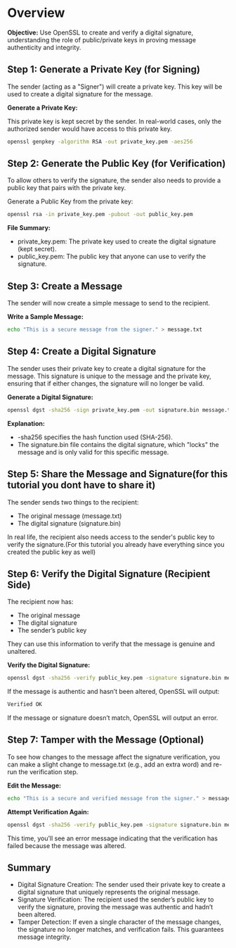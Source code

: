 # Overview

**Objective:** Use OpenSSL to create and verify a digital signature, understanding the role of public/private keys in proving message authenticity and integrity.

## Step 1: Generate a Private Key (for Signing)
The sender (acting as a "Signer") will create a private key. This key will be used to create a digital signature for the message.

**Generate a Private Key:**

This private key is kept secret by the sender. In real-world cases, only the authorized sender would have access to this private key.
```bash
openssl genpkey -algorithm RSA -out private_key.pem -aes256
```
## Step 2: Generate the Public Key (for Verification)
To allow others to verify the signature, the sender also needs to provide a public key that pairs with the private key.

Generate a Public Key from the private key:
```bash
openssl rsa -in private_key.pem -pubout -out public_key.pem
```

**File Summary:**

- private_key.pem: The private key used to create the digital signature (kept secret).
- public_key.pem: The public key that anyone can use to verify the signature.

## Step 3: Create a Message
The sender will now create a simple message to send to the recipient.

**Write a Sample Message:**
```bash
echo "This is a secure message from the signer." > message.txt
```

## Step 4: Create a Digital Signature
The sender uses their private key to create a digital signature for the message. This signature is unique to the message and the private key, ensuring that if either changes, the signature will no longer be valid.

**Generate a Digital Signature:**
```bash
openssl dgst -sha256 -sign private_key.pem -out signature.bin message.txt
```

**Explanation:**

- -sha256 specifies the hash function used (SHA-256).
- The signature.bin file contains the digital signature, which "locks" the message and is only valid for this specific message.

## Step 5: Share the Message and Signature(for this tutorial you dont have to share it)
The sender sends two things to the recipient:
- The original message (message.txt)
- The digital signature (signature.bin)

In real life, the recipient also needs access to the sender's public key to verify the signature.(For this tutorial you already have everything since you created the public key as well)

## Step 6: Verify the Digital Signature (Recipient Side)
The recipient now has:
- The original message
- The digital signature
- The sender’s public key

They can use this information to verify that the message is genuine and unaltered.

**Verify the Digital Signature:**
```bash
openssl dgst -sha256 -verify public_key.pem -signature signature.bin message.txt
```
If the message is authentic and hasn’t been altered, OpenSSL will output:
```bash
Verified OK
```
If the message or signature doesn’t match, OpenSSL will output an error.

## Step 7: Tamper with the Message (Optional)
To see how changes to the message affect the signature verification, you can make a slight change to message.txt (e.g., add an extra word) and re-run the verification step.

**Edit the Message:**
```bash
echo "This is a secure and verified message from the signer." > message.txt
```
**Attempt Verification Again:**
```bash
openssl dgst -sha256 -verify public_key.pem -signature signature.bin message.txt
```
This time, you’ll see an error message indicating that the verification has failed because the message was altered.

## Summary
- Digital Signature Creation: The sender used their private key to create a digital signature that uniquely represents the original message.
- Signature Verification: The recipient used the sender’s public key to verify the signature, proving the message was authentic and hadn’t been altered.
- Tamper Detection: If even a single character of the message changes, the signature no longer matches, and verification fails. This guarantees message integrity.
